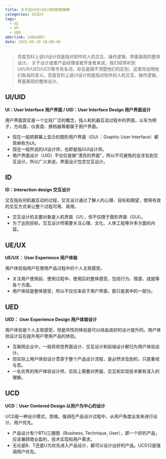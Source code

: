 ```yaml
---
title: 关于设计UI/UX/UED职能解释
categories: UI设计
tags:
  - UI
  - UX
  - UED
abbrlink: 198ad0b7
date: 2022-05-10 18:00:46
---
```


> 百度百科上说UI设计则是指对软件的人机交互、操作逻辑、界面美观的整体设计。 关于设计或者产品经理或者开发者来说，我们经常听到UI/UX/UED/UCD等专有名词，却总是搞不清楚他们的区别，这里将说明他们各自的含义。百度百科上说UI设计则是指对软件的人机交互、操作逻辑、界面美观的整体设计。

<!-- more -->

## UI/UID

**UI：User Interface  用户界面 / UID：User Interface Design 用户界面设计**

用户界面其实是一个比较广泛的概念，指人和机器互动过程中的界面，以车为例子，方向盘、仪表盘、换档器等都属于用户界面。

- 现在一般把屏幕上显示的图形用户界面（GUI ：Graphic User Interface）都简单称为UI。
- 现在一般所说的UI设计师，也即是指GUI设计师。
-  用户界面设计（UID）不仅仅是做"漂亮的界面"，所以不可避免的会涉及到交互设计。所以广义来说，界面设计包含交互设计。  

## ID

**ID：Interaction design 交互设计**

交互指任何机器互动的过程，交互设计通过了解人的心理、目标和期望，使用有效的交互方式来让整个过程可用、易用。

- 交互设计的主要对象是人机界面（UI），但不仅限于图形界面（GUI）。 
- 为了达到目标，交互设计师需要关注心理、文化、人体工程等许多方面的内容。

## UE/UX

**UE/UX： User Experience 用户体验** 

用户体验指用户在使用产品过程中的个人主观感受。

- 关注用户使用前、使用过程中、使用后的整体感受，包括行为、情感、成就等各个方面。 
- 用户体验是整体感受，所以不仅仅来自于用户界面，那只是其中的一部分。

## UED

**UED： User Experience Design 用户体验设计**

用户体验是个人主观感受，但是共性的体验是可以经由良好的设计提升的。用户体验设计旨在提升用户使用产品的体验。

- 互联网企业中，一般将视觉界面设计，交互设计和前端设计都归为用户体验设计。 
- 但实际上用户体验设计贯穿于整个产品设计流程，是必然涉及到的，只是重视与否。 
- 一名优秀的用户体验设计师，实际上需要对界面、交互和实现技术都有深入的理解。

## UCD

**UCD：User Centered Design 以用户为中心的设计**

UCD是一种设计模式，思维。强调在产品设计过程中，从用户角度出发来进行设计，用户优先。

- 产品设计有个BTU三圈图（Business, Technique, User），即一个好的产品，应该兼顾商业盈利，技术实现和用户需求。
- 无论是B、T还是U为优先进入产品设计，都可以设计出好的产品。UCD只是强调用户优先。

